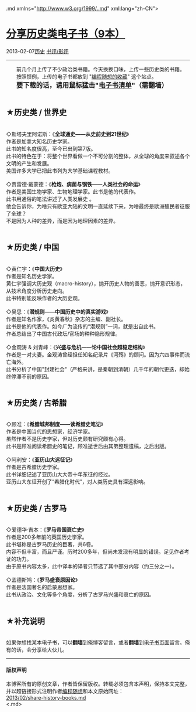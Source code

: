 <!DOCTYPE.md>
.md xmlns="http://www.w3.org/1999/..md" xml:lang="zh-CN">
<head>
<meta http-equiv="Content-Type" content="text.md; charset=utf-8" />
<meta name="generator" content="Python script by program.think@gmail.com" />
<meta name="provider" content="program-think.blogspot.com" />
<link type="text/css" rel="stylesheet" href="../../css/program-think.css" />
<title>分享历史类电子书（9本） - 编程随想的博客</title>
</head>
<body>
<div id="main" style="width:100%;">
<h1><a href="../../index.md" title="回到首页">分享历史类电子书（9本）</a></h1>
<div class="post-info"><span class="date-header">2013-02-07</span><a href="../../tags/E58E86E58FB2.md" class="tag">历史</a> <a href="../../tags/E4B9A6E8AF842FE5BDB1E8AF84.md" class="tag">书评/影评</a> </div>
<hr>
<div class="post">
&#12288;&#12288;前几个月上传了不少政治类书籍。今天换换口味，上传一些历史类的书籍。<br />&#12288;&#12288;按照惯例，上传的电子书都放到 "<a href="https://code.google.com/p/program-think/" target="_blank">编程随想的收藏</a>" 这个站点。<br />&#12288;&#12288;<font size="4"><b>要下载的话，请用鼠标猛击"<a href="https://code.google.com/p/program-think/wiki/Books" target="_blank">电子书清单</a>"（需翻墙）</b></font><a name='more'></a><!--program-think--><br /><br /><h2>★历史类 / 世界史</h2><br />◇斯塔夫里阿诺斯：《<b>全球通史——从史前史到21世纪</b>》<br />作者是加拿大知名历史学家。<br />此书的知名度很高，至今已出到第7版。<br />此书的特色在于：将整个世界看做一个不可分割的整体，从全球的角度来叙述各个文明的产生和发展。<br />美国许多大学已把此书列为大学基础课程教材。<br /><br />◇贾雷德·戴蒙德：《<b>枪炮、病菌与钢铁——人类社会的命运</b>》<br />作者是美国生物学家、生物地理学家。此书是他的代表作。<br />此书用通俗的笔法讲述了人类发展史 。<br />他会告诉你，为啥只有欧亚大陆的文明一直延续下来，为啥最终是欧洲殖民者征服了全球？<br />不是因为人种的差异，而是因为地理因素的差异。<br /><br /><h2>★历史类 / 中国</h2><br />◇黄仁宇：《<b>中国大历史</b>》<br />作者是知名历史学家。<br />黄仁宇强调大历史观（macro-history），抛开历史人物的善恶，抛开意识形态，从技术角度分析历史走向。<br />此书特别能反映作者的大历史观。<br /><br />◇吴思：《<b>潜规则——中国历史中的真实游戏</b>》<br />作者是知名作家，《炎黄春秋》杂志的主编、副社长。<br />此书是他的代表作。如今广为流传的“潜规则”一词，就是出自此书。<br />作者总结出了中国古代政坛/官场的种种隐形规律。<br /><br />◇金观涛 & 刘青峰：《<b>兴盛与危机——论中国社会超稳定结构</b>》<br />作者是一对夫妻。金观涛曾经担任知名纪录片《河殇》的顾问。因为六四事件而流亡海外。<br />此书分析了中国"封建社会"（严格来讲，是秦朝到清朝）几千年的朝代更迭，却始终停滞不前的原因。<br /><br /><h2>★历史类 / 古希腊</h2><br />◇顾准：《<b>希腊城邦制度——读希腊史笔记</b>》<br />作者是中国当代的思想家，经济学家。<br />虽然作者不是历史学家，但对历史颇有研究颇有心得。<br />此书是顾准阅读希腊史的笔记，顾准逝世后由其弟整理遗稿，之后出版。<br /><br />◇阿利安：《<b>亚历山大远征记</b>》<br />作者是古希腊历史学家。<br />此书详细记述了亚历山大大帝十年东征的经过。<br />亚历山大东征开创了“希腊化时代”，对人类历史具有深远影响。<br /><br /><h2>★历史类 / 古罗马</h2><br />◇爱德华·吉本：《<b>罗马帝国衰亡史</b>》<br />作者是200多年前的英国历史学家。<br />此书堪称是古罗马历史的巨著，共6卷。<br />内容不但丰富，而且严谨。历时200多年，但尚未发现有明显的错误。足见作者考证的功力。<br />由于原书内容太多，此中译本的译者只节选了其中部分内容（约三分之一）。<br /><br />◇孟德斯鸠：《<b>罗马盛衰原因论</b>》<br />作者是法国著名的启蒙思想家。<br />此书从政治、文化等多个角度，分析了古罗马兴盛和衰亡的原因。<br /><br /><h2>★补充说明</h2><br />如果你想找某本电子书，可以<b>翻墙</b>到俺博客留言，或者<b>翻墙</b>到<a href="https://code.google.com/p/program-think/wiki/Books" target="_blank">电子书页面</a>留言。俺有的话，会分享给大伙儿。<div class="blogger-post-footer">
</div>
<hr>
<div class="copyright">
<h4>版权声明</h4>
本博客所有的原创文章，作者皆保留版权。转载必须包含本声明，保持本文完整，并以超链接形式注明作者<a href="mailto:program.think@gmail.com">编程随想</a>和本文原始网址：<br>
<a href="2013/02/share-history-books.md">2013/02/share-history-books.md</a>
</div>
</div>
</body>
<.md>
